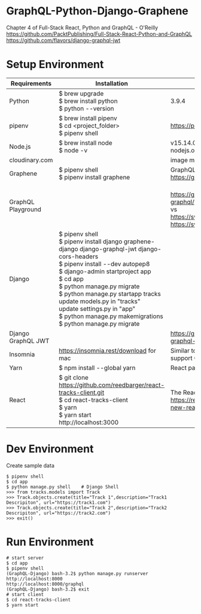 # GraphQL-Python-Django-Graphene

Chapter 4 of Full-Stack React, Python and GraphQL - O'Reilly  
https://github.com/PacktPublishing/Full-Stack-React-Python-and-GraphQL
https://github.com/flavors/django-graphql-jwt

# Setup Environment
| Requirements | Installation | Notes |
| ------------ | ------------ | ----- |
| Python | $ brew upgrade <br/> $ brew install python <br/> $ python --version | 3.9.4 |  
| pipenv | $ brew install pipenv <br /> $ cd \<project_folder\> <br/> $ pipenv shell | https://pipenv.pypa.io/en/latest/ |
| Node.js | $ brew install node <br /> $ node -v | v15.14.0 <br/> nodejs.org |
| cloudinary.com | | image management SaaS service |
| Graphene | $ pipenv shell <br/> $ pipenv install graphene | GraphQL in Python <br/>https://graphene-python.org/
| GraphQL Playground | | <br/> https://graphql.org/swapi-graphql/? <br/> vs <br/> https://swapi.dev/ <br/> https://swapi.dev/api/films |
| Django | $ pipenv shell <br/> $ pipenv install django graphene-django django-graphql-jwt django-cors-headers <br/> $ pipenv install --dev autopep8 <br/> $ django-admin startproject app <br/> $ cd app  <br/> $ python manage.py migrate <br/> $ python manage.py startapp tracks <br/> update models.py in "tracks" <br/> update settings.py in "app" <br/>$ python manage.py makemigrations <br/> $ python manage.py migrate |
| Django GraphQL JWT | | https://github.com/flavors/django-graphql-jwt |
| Insomnia | https://insomnia.rest/download for mac | Similar to postman, but also support GraphQL| 
| Yarn | $ npm install --global yarn | React package management | 
| React | $ git clone https://github.com/reedbarger/react-tracks-client.git <br/> $ cd react-tracks-client <br/> $ yarn <br/> $ yarn start <br/> http://localhost:3000 | The React App is generated by https://reactjs.org/docs/create-a-new-react-app.html |

# Dev Environment
Create sample data
```
$ pipenv shell
$ cd app
$ python manage.py shell    # Django Shell
>>> from tracks.models import Track
>>> Track.objects.create(title="Track 1",description="Track1 Descripiton", url="https://track1.com")
>>> Track.objects.create(title="Track 2",description="Track2 Descripiton", url="https://track2.com")
>>> exit()
```

# Run Environment
```
# start server
$ cd app
$ pipenv shell
(GraphQL-Django) bash-3.2$ python manage.py runserver
http://localhost:8000
http://localhost:8000/graphql
(GraphQL-Django) bash-3.2$ exit
# start client
$ cd react-tracks-client
$ yarn start
```